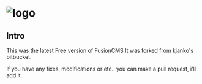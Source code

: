 # ![logo](http://hysteria-gaming.org/img/logo.png) 

## Intro
This was the latest Free version of FusionCMS
It was forked from kjanko's bitbucket.

If you have any fixes, modifications or etc.. you can make a pull request, i'll add it.
